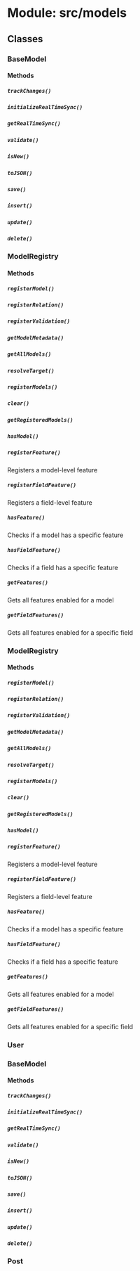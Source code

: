 # Module: src/models

## Classes

### BaseModel

#### Methods

##### `trackChanges()`

##### `initializeRealTimeSync()`

##### `getRealTimeSync()`

##### `validate()`

##### `isNew()`

##### `toJSON()`

##### `save()`

##### `insert()`

##### `update()`

##### `delete()`


### ModelRegistry

#### Methods

##### `registerModel()`

##### `registerRelation()`

##### `registerValidation()`

##### `getModelMetadata()`

##### `getAllModels()`

##### `resolveTarget()`

##### `registerModels()`

##### `clear()`

##### `getRegisteredModels()`

##### `hasModel()`

##### `registerFeature()`

Registers a model-level feature

##### `registerFieldFeature()`

Registers a field-level feature

##### `hasFeature()`

Checks if a model has a specific feature

##### `hasFieldFeature()`

Checks if a field has a specific feature

##### `getFeatures()`

Gets all features enabled for a model

##### `getFieldFeatures()`

Gets all features enabled for a specific field


### ModelRegistry

#### Methods

##### `registerModel()`

##### `registerRelation()`

##### `registerValidation()`

##### `getModelMetadata()`

##### `getAllModels()`

##### `resolveTarget()`

##### `registerModels()`

##### `clear()`

##### `getRegisteredModels()`

##### `hasModel()`

##### `registerFeature()`

Registers a model-level feature

##### `registerFieldFeature()`

Registers a field-level feature

##### `hasFeature()`

Checks if a model has a specific feature

##### `hasFieldFeature()`

Checks if a field has a specific feature

##### `getFeatures()`

Gets all features enabled for a model

##### `getFieldFeatures()`

Gets all features enabled for a specific field


### User


### BaseModel

#### Methods

##### `trackChanges()`

##### `initializeRealTimeSync()`

##### `getRealTimeSync()`

##### `validate()`

##### `isNew()`

##### `toJSON()`

##### `save()`

##### `insert()`

##### `update()`

##### `delete()`


### Post


